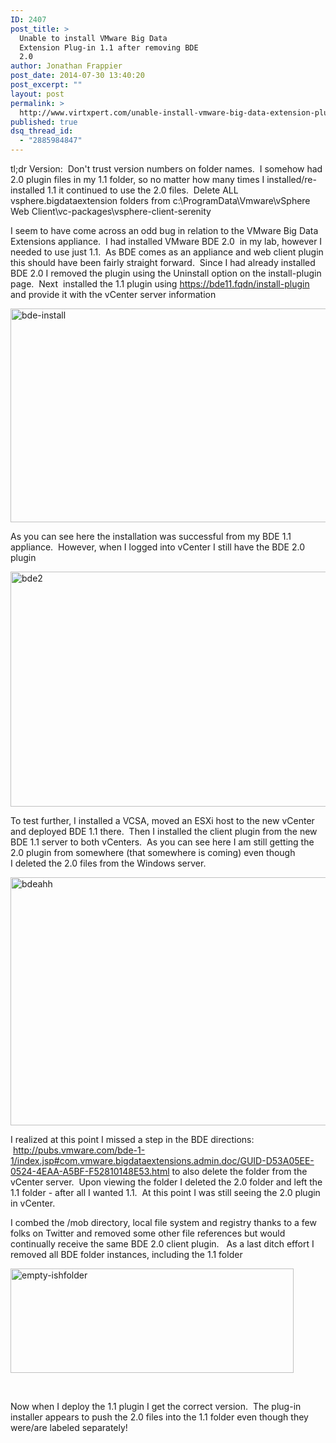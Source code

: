 ```yaml
---
ID: 2407
post_title: >
  Unable to install VMware Big Data
  Extension Plug-in 1.1 after removing BDE
  2.0
author: Jonathan Frappier
post_date: 2014-07-30 13:40:20
post_excerpt: ""
layout: post
permalink: >
  http://www.virtxpert.com/unable-install-vmware-big-data-extension-plug-1-1-removing-bde-2-0/
published: true
dsq_thread_id:
  - "2885984847"
---
```

tl;dr Version:  Don't trust version numbers on folder names.  I somehow had 2.0 plugin files in my 1.1 folder, so no matter how many times I installed/re-installed 1.1 it continued to use the 2.0 files.  Delete ALL vsphere.bigdataextension folders from c:\ProgramData\Vmware\vSphere Web Client\vc-packages\vsphere-client-serenity

I seem to have come across an odd bug in relation to the VMware Big Data Extensions appliance.  I had installed VMware BDE 2.0  in my lab, however I needed to use just 1.1.  As BDE comes as an appliance and web client plugin this should have been fairly straight forward.  Since I had already installed BDE 2.0 I removed the plugin using the Uninstall option on the install-plugin page.  Next  installed the 1.1 plugin using https://bde11.fqdn/install-plugin and provide it with the vCenter server information

<a href="http://www.virtxpert.com/wp-content/uploads/2014/07/bde-install.png"><img class="wp-image-2408 aligncenter" src="http://www.virtxpert.com/wp-content/uploads/2014/07/bde-install.png" alt="bde-install" width="537" height="342" /></a>

As you can see here the installation was successful from my BDE 1.1 appliance.  However, when I logged into vCenter I still have the BDE 2.0 plugin

<!--more-->

<a href="http://www.virtxpert.com/wp-content/uploads/2014/07/bde2.jpg"><img class="size-full wp-image-2409 aligncenter" src="http://www.virtxpert.com/wp-content/uploads/2014/07/bde2.jpg" alt="bde2" width="559" height="376" /></a>

To test further, I installed a VCSA, moved an ESXi host to the new vCenter and deployed BDE 1.1 there.  Then I installed the client plugin from the new BDE 1.1 server to both vCenters.  As you can see here I am still getting the 2.0 plugin from somewhere (that somewhere is coming) even though I deleted the 2.0 files from the Windows server.

<img class="aligncenter  wp-image-2410" src="http://www.virtxpert.com/wp-content/uploads/2014/07/bdeahh.png" alt="bdeahh" width="783" height="397" />

I realized at this point I missed a step in the BDE directions:  <a href="http://pubs.vmware.com/bde-1-1/index.jsp#com.vmware.bigdataextensions.admin.doc/GUID-D53A05EE-0524-4EAA-A5BF-F52810148E53.html" target="_blank">http://pubs.vmware.com/bde-1-1/index.jsp#com.vmware.bigdataextensions.admin.doc/GUID-D53A05EE-0524-4EAA-A5BF-F52810148E53.html</a> to also delete the folder from the vCenter server.  Upon viewing the folder I deleted the 2.0 folder and left the 1.1 folder - after all I wanted 1.1.  At this point I was still seeing the 2.0 plugin in vCenter.

I combed the /mob directory, local file system and registry thanks to a few folks on Twitter and removed some other file references but would continually receive the same BDE 2.0 client plugin.   As a last ditch effort I removed all BDE folder instances, including the 1.1 folder

<a href="http://www.virtxpert.com/wp-content/uploads/2014/07/empty-ishfolder.png"><img class="aligncenter size-full wp-image-2412" src="http://www.virtxpert.com/wp-content/uploads/2014/07/empty-ishfolder.png" alt="empty-ishfolder" width="453" height="167" /></a>

&nbsp;

Now when I deploy the 1.1 plugin I get the correct version.  The plug-in installer appears to push the 2.0 files into the 1.1 folder even though they were/are labeled separately!

&nbsp;